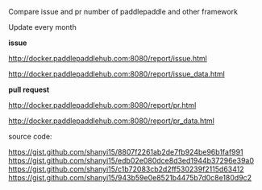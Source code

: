 Compare issue and pr number of paddlepaddle and other framework

Update every month

**issue**

http://docker.paddlepaddlehub.com:8080/report/issue.html

http://docker.paddlepaddlehub.com:8080/report/issue_data.html


**pull request**

http://docker.paddlepaddlehub.com:8080/report/pr.html

http://docker.paddlepaddlehub.com:8080/report/pr_data.html

source code:

https://gist.github.com/shanyi15/8807f2261ab2de7fb924be96b1faf991
https://gist.github.com/shanyi15/edb02e080dce8d3ed1944b37296e39a0
https://gist.github.com/shanyi15/c1b72083cb2d2ff530239f2115d63412
https://gist.github.com/shanyi15/943b59e0e8521b4475b7d0c8e180d9c2
